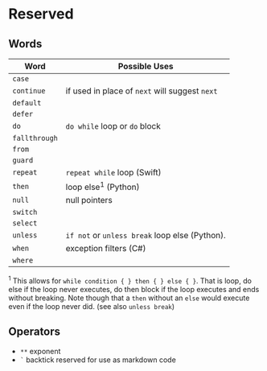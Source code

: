 # Reserved

## Words

| Word          | Possible Uses                                  |
| ------------- | ---------------------------------------------- |
| `case`        |                                                |
| `continue`    | if used in place of `next` will suggest `next` |
| `default`     |
| `defer`       |
| `do`          | `do while` loop or `do` block                  |
| `fallthrough` |
| `from`        |
| `guard`       |
| `repeat`      | `repeat while` loop (Swift)                    |
| `then`        | loop else<sup>1</sup> (Python)                 |
| `null`        | null pointers                                  |
| `switch`      |
| `select`      |
| `unless`      | `if not` or `unless break` loop else (Python). |
| `when`        | exception filters (C#)                         |
| `where`       |                                                |

<sup>1</sup> This allows for `while condition { } then { } else { }`. That is loop, do else if the loop never executes, do then block if the loop executes and ends without breaking. Note though that a `then` without an `else` would execute even if the loop never did. (see also `unless break`)

## Operators

* `**` exponent
* `` ` `` backtick reserved for use as markdown code
